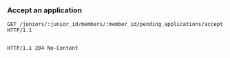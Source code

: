 ### Accept an application

```http
GET /juniors/:junior_id/members/:member_id/pending_applications/accept HTTP/1.1
```

```json
```

```http
HTTP/1.1 204 No-Content
```

